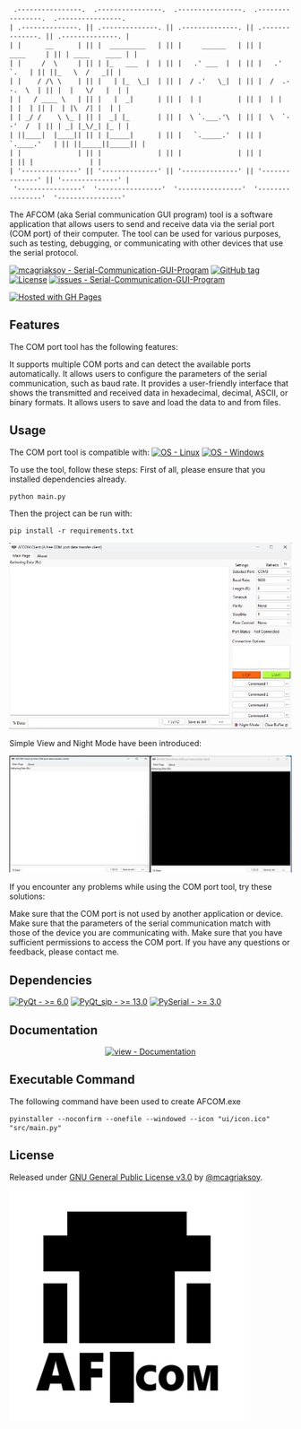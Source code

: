 ```

 .----------------.  .----------------.  .----------------.  .----------------.  .----------------. 
| .--------------. || .--------------. || .--------------. || .--------------. || .--------------. |
| |      __      | || |  _________   | || |     ______   | || |     ____     | || | ____    ____ | |
| |     /  \     | || | |_   ___  |  | || |   .' ___  |  | || |   .'    `.   | || ||_   \  /   _|| |
| |    / /\ \    | || |   | |_  \_|  | || |  / .'   \_|  | || |  /  .--.  \  | || |  |   \/   |  | |
| |   / ____ \   | || |   |  _|      | || |  | |         | || |  | |    | |  | || |  | |\  /| |  | |
| | _/ /    \ \_ | || |  _| |_       | || |  \ `.___.'\  | || |  \  `--'  /  | || | _| |_\/_| |_ | |
| ||____|  |____|| || | |_____|      | || |   `._____.'  | || |   `.____.'   | || ||_____||_____|| |
| |              | || |              | || |              | || |              | || |              | |
| '--------------' || '--------------' || '--------------' || '--------------' || '--------------' |
 '----------------'  '----------------'  '----------------'  '----------------'  '----------------' 
```

The AFCOM (aka Serial communication GUI program) tool is a software application that allows users to send and receive data via the serial port (COM port) of their computer.
The tool can be used for various purposes, such as testing, debugging, or communicating with other devices that use the serial protocol.

<a href="https://github.com/mcagriaksoy/Serial-Communication-GUI-Program" title="Go to GitHub repo"><img src="https://img.shields.io/static/v1?label=mcagriaksoy&message=Serial-Communication-GUI-Program&color=blue&logo=github" alt="mcagriaksoy - Serial-Communication-GUI-Program"></a>
<a href="https://github.com/mcagriaksoy/Serial-Communication-GUI-Program/releases/"><img src="https://img.shields.io/github/tag/mcagriaksoy/Serial-Communication-GUI-Program?include_prereleases=&sort=semver&color=blue" alt="GitHub tag"></a>
<a href="#license"><img src="https://img.shields.io/badge/License-MIT-blue" alt="License"></a>
<a href="https://github.com/mcagriaksoy/Serial-Communication-GUI-Program/issues"><img src="https://img.shields.io/github/issues/mcagriaksoy/Serial-Communication-GUI-Program" alt="issues - Serial-Communication-GUI-Program"></a>

[![Hosted with GH Pages](https://img.shields.io/badge/Hosted_with-GitHub_Pages-blue?logo=github&logoColor=white)](https://pages.github.com/ "Go to GitHub Pages homepage")

## Features

The COM port tool has the following features:

It supports multiple COM ports and can detect the available ports automatically.
It allows users to configure the parameters of the serial communication, such as baud rate.
It provides a user-friendly interface that shows the transmitted and received data in hexadecimal, decimal, ASCII, or binary formats.
It allows users to save and load the data to and from files.

## Usage

The COM port tool is compatible with:
[![OS - Linux](https://img.shields.io/badge/OS-Linux-blue?logo=linux&logoColor=white)](https://www.linux.org/ "Go to Linux homepage")
[![OS - Windows](https://img.shields.io/badge/OS-Windows-blue?logo=windows&logoColor=white)](https://www.microsoft.com/ "Go to Microsoft homepage")

To use the tool, follow these steps:
First of all, please ensure that you installed dependencies already.

```
python main.py
```

Then the project can be run with:

```
pip install -r requirements.txt
```

![Project SS](https://github.com/mcagriaksoy/Serial-Communication-GUI-Program/blob/master/img/Screenshot_v2024_07.jpg)

Simple View and Night Mode have been introduced:

![Project SS](https://github.com/mcagriaksoy/Serial-Communication-GUI-Program/blob/master/img/Screenshot_v2024_07_2.jpg)

If you encounter any problems while using the COM port tool, try these solutions:

Make sure that the COM port is not used by another application or device.
Make sure that the parameters of the serial communication match with those of the device you are communicating with.
Make sure that you have sufficient permissions to access the COM port.
If you have any questions or feedback, please contact me.

## Dependencies

[![PyQt - >= 6.0](https://img.shields.io/badge/PyQt->_6.0-2ea44f)](https://wiki.python.org/moin/PyQt)
[![PyQt_sip - >= 13.0](https://img.shields.io/badge/PyQt_sip->_13.0-2ea44f)](https://pypi.org/project/PyQt6-sip/)
[![PySerial - >= 3.0](https://img.shields.io/badge/PyQt->_3.0-2ea44f)](https://pypi.org/project/pyserial/)

<h2>Documentation</h2>
<div align="center">
<a href="/docs/" title="Go to project documentation"><img src="https://img.shields.io/badge/view-Documentation-blue?style=for-the-badge" alt="view - Documentation"></a>

</div>
<h2>Executable Command</h2>
The following command have been used to create AFCOM.exe

```
pyinstaller --noconfirm --onefile --windowed --icon "ui/icon.ico"  "src/main.py"

```

</div>
<h2>License</h2>
Released under <a href="/LICENSE">GNU General Public License v3.0</a> by <a href="https://github.com/mcagriaksoy">@mcagriaksoy</a>.

![AFCOM Icon](https://github.com/mcagriaksoy/Serial-Communication-GUI-Program/blob/master/img/icon.png)
